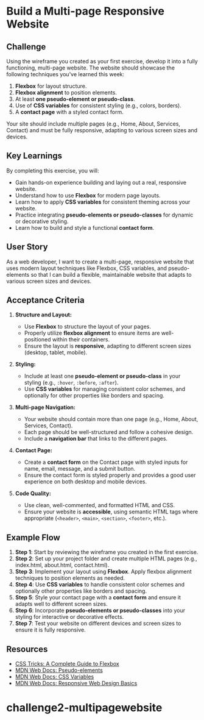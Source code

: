 # Build a Multi-page Responsive Website

## Challenge

Using the wireframe you created as your first exercise, develop it into a fully functioning, multi-page website. The website should showcase the following techniques you've learned this week:

1. **Flexbox** for layout structure.
2. **Flexbox alignment** to position elements.
3. At least **one pseudo-element or pseudo-class**.
4. Use of **CSS variables** for consistent styling (e.g., colors, borders).
5. A **contact page** with a styled contact form.

Your site should include multiple pages (e.g., Home, About, Services, Contact) and must be fully responsive, adapting to various screen sizes and devices.

## Key Learnings

By completing this exercise, you will:

- Gain hands-on experience building and laying out a real, responsive website.
- Understand how to use **Flexbox** for modern page layouts.
- Learn how to apply **CSS variables** for consistent theming across your website.
- Practice integrating **pseudo-elements or pseudo-classes** for dynamic or decorative styling.
- Learn how to build and style a functional **contact form**.

## User Story

As a web developer, I want to create a multi-page, responsive website that uses modern layout techniques like Flexbox, CSS variables, and pseudo-elements so that I can build a flexible, maintainable website that adapts to various screen sizes and devices.

## Acceptance Criteria

1. **Structure and Layout:**

   - Use **Flexbox** to structure the layout of your pages.
   - Properly utilize **flexbox alignment** to ensure items are well-positioned within their containers.
   - Ensure the layout is **responsive**, adapting to different screen sizes (desktop, tablet, mobile).

2. **Styling:**
   - Include at least one **pseudo-element or pseudo-class** in your styling (e.g., `:hover`, `:before`, `:after`).
   - Use **CSS variables** for managing consistent color schemes, and optionally for other properties like borders and spacing.
3. **Multi-page Navigation:**

   - Your website should contain more than one page (e.g., Home, About, Services, Contact).
   - Each page should be well-structured and follow a cohesive design.
   - Include a **navigation bar** that links to the different pages.

4. **Contact Page:**
   - Create a **contact form** on the Contact page with styled inputs for name, email, message, and a submit button.
   - Ensure the contact form is styled properly and provides a good user experience on both desktop and mobile devices.
5. **Code Quality:**
   - Use clean, well-commented, and formatted HTML and CSS.
   - Ensure your website is **accessible**, using semantic HTML tags where appropriate (`<header>`, `<main>`, `<section>`, `<footer>`, etc.).

## Example Flow

1. **Step 1**: Start by reviewing the wireframe you created in the first exercise.
2. **Step 2**: Set up your project folder and create multiple HTML pages (e.g., index.html, about.html, contact.html).
3. **Step 3**: Implement your layout using **Flexbox**. Apply flexbox alignment techniques to position elements as needed.
4. **Step 4**: Use **CSS variables** to handle consistent color schemes and optionally other properties like borders and spacing.
5. **Step 5**: Style your contact page with a **contact form** and ensure it adapts well to different screen sizes.
6. **Step 6**: Incorporate **pseudo-elements or pseudo-classes** into your styling for interactive or decorative effects.
7. **Step 7**: Test your website on different devices and screen sizes to ensure it is fully responsive.

## Resources

- [CSS Tricks: A Complete Guide to Flexbox](https://css-tricks.com/snippets/css/a-guide-to-flexbox/)
- [MDN Web Docs: Pseudo-elements](https://developer.mozilla.org/en-US/docs/Web/CSS/Pseudo-elements)
- [MDN Web Docs: CSS Variables](https://developer.mozilla.org/en-US/docs/Web/CSS/Using_CSS_custom_properties)
- [MDN Web Docs: Responsive Web Design Basics](https://developer.mozilla.org/en-US/docs/Learn/CSS/CSS_layout/Responsive_Design)
# challenge2-multipagewebsite
